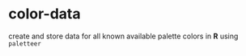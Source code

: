# color-data

create and store data for all known available palette colors in **R** using `paletteer`